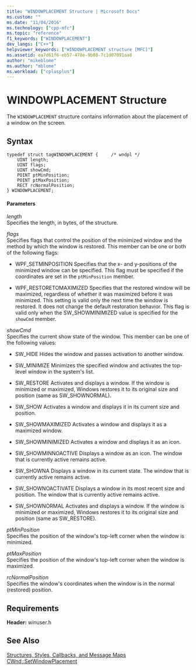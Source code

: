 ```yaml
---
title: "WINDOWPLACEMENT Structure | Microsoft Docs"
ms.custom: ""
ms.date: "11/04/2016"
ms.technology: ["cpp-mfc"]
ms.topic: "reference"
f1_keywords: ["WINDOWPLACEMENT"]
dev_langs: ["C++"]
helpviewer_keywords: ["WINDOWPLACEMENT structure [MFC]"]
ms.assetid: ea7d61f6-eb57-478e-9b08-7c1d07091aa8
author: "mikeblome"
ms.author: "mblome"
ms.workload: ["cplusplus"]
---
```

# WINDOWPLACEMENT Structure

The `WINDOWPLACEMENT` structure contains information about the placement of a window on the screen.

## Syntax

```
typedef struct tagWINDOWPLACEMENT {     /* wndpl */
    UINT length;
    UINT flags;
    UINT showCmd;
    POINT ptMinPosition;
    POINT ptMaxPosition;
    RECT rcNormalPosition;
} WINDOWPLACEMENT;
```

#### Parameters

*length*<br/>
Specifies the length, in bytes, of the structure.

*flags*<br/>
Specifies flags that control the position of the minimized window and the method by which the window is restored. This member can be one or both of the following flags:

- WPF_SETMINPOSITION Specifies that the x- and y-positions of the minimized window can be specified. This flag must be specified if the coordinates are set in the `ptMinPosition` member.

- WPF_RESTORETOMAXIMIZED Specifies that the restored window will be maximized, regardless of whether it was maximized before it was minimized. This setting is valid only the next time the window is restored. It does not change the default restoration behavior. This flag is valid only when the SW_SHOWMINIMIZED value is specified for the `showCmd` member.

*showCmd*<br/>
Specifies the current show state of the window. This member can be one of the following values:

- SW_HIDE Hides the window and passes activation to another window.

- SW_MINIMIZE Minimizes the specified window and activates the top-level window in the system's list.

- SW_RESTORE Activates and displays a window. If the window is minimized or maximized, Windows restores it to its original size and position (same as SW_SHOWNORMAL).

- SW_SHOW Activates a window and displays it in its current size and position.

- SW_SHOWMAXIMIZED Activates a window and displays it as a maximized window.

- SW_SHOWMINIMIZED Activates a window and displays it as an icon.

- SW_SHOWMINNOACTIVE Displays a window as an icon. The window that is currently active remains active.

- SW_SHOWNA Displays a window in its current state. The window that is currently active remains active.

- SW_SHOWNOACTIVATE Displays a window in its most recent size and position. The window that is currently active remains active.

- SW_SHOWNORMAL Activates and displays a window. If the window is minimized or maximized, Windows restores it to its original size and position (same as SW_RESTORE).

*ptMinPosition*<br/>
Specifies the position of the window's top-left corner when the window is minimized.

*ptMaxPosition*<br/>
Specifies the position of the window's top-left corner when the window is maximized.

*rcNormalPosition*<br/>
Specifies the window's coordinates when the window is in the normal (restored) position.

## Requirements

**Header:** winuser.h

## See Also

[Structures, Styles, Callbacks, and Message Maps](../../mfc/reference/structures-styles-callbacks-and-message-maps.md)<br/>
[CWnd::SetWindowPlacement](../../mfc/reference/cwnd-class.md#setwindowplacement)

